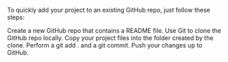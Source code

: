 To quickly add your project to an existing GitHub repo, just follow these steps:

Create a new GitHub repo that contains a README file.
Use Git to clone the GitHub repo locally.
Copy your project files into the folder created by the clone.
Perform a git add . and a git commit.
Push your changes up to GitHub.

